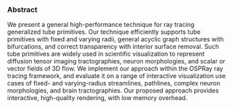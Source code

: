 <!-- ![image](/images/pubs/eurovis2019-tubes-teaser.png) -->

### Abstract

We present a general high-performance technique for ray tracing generalized tube primitives. Our technique efficiently supports tube primitives with fixed and varying radii, general acyclic graph structures with bifurcations, and correct transparency with interior surface removal. Such tube primitives are widely used in scientific visualization to represent diffusion tensor imaging tractographies, neuron morphologies, and scalar or vector fields of 3D flow. We implement our approach within the OSPRay ray tracing framework, and evaluate it on a range of interactive visualization use cases of fixed- and varying-radius streamlines, pathlines, complex neuron morphologies, and brain tractographies. Our proposed approach provides interactive, high-quality rendering, with low memory overhead.
